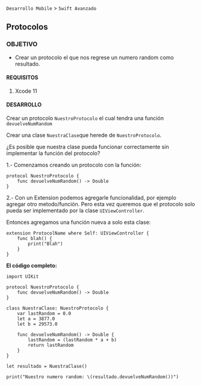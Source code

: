 `Desarrollo Mobile` > `Swift Avanzado`


## Protocolos

### OBJETIVO

-  Crear un protocolo el que nos regrese un numero random como resultado.

#### REQUISITOS

1. Xcode 11

#### DESARROLLO

Crear un protocolo `NuestroProtocolo` el cual tendra una función `devuelveNumRandom`

Crear una clase `NuestraClase`que herede de `NuestroProtocolo`.

¿Es posible que nuestra clase pueda funcionar correctamente sin implementar la función del protocolo?

1.- Comenzamos creando un protocolo con la función:

```
protocol NuestroProtocolo {
    func devuelveNumRandom() -> Double
}
```

2.- Con un Extension podemos agregarle funcionalidad, por ejemplo agregar otro metodo/función.
Pero esta vez queremos que el protocolo solo pueda ser implementado por la clase `UIViewController`.

Entonces agregamos una función nueva a solo esta clase:

```
extension ProtocolName where Self: UIViewController {
    func blah() {
        print("Blah")
    }
}
```

**El código completo:**

```
import UIKit

protocol NuestroProtocolo {
    func devuelveNumRandom() -> Double
}

class NuestraClase: NuestroProtocolo {
    var lastRandom = 0.0
    let a = 3877.0
    let b = 29573.0
    
    func devuelveNumRandom() -> Double {
        lastRandom = (lastRandom * a + b)
        return lastRandom
    }
}

let resultado = NuestraClase()

print("Nuestro numero random: \(resultado.devuelveNumRandom())")
```
